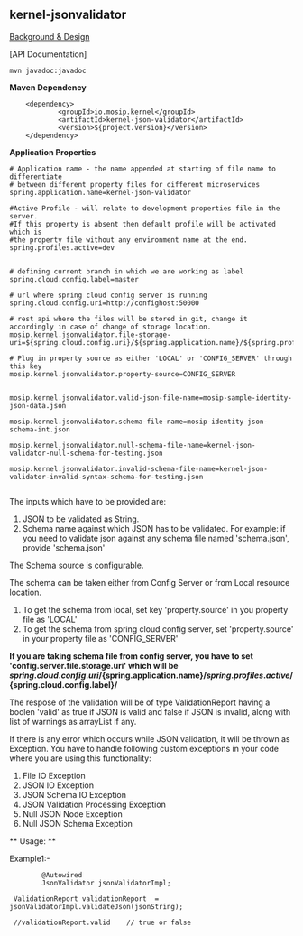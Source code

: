 ## kernel-jsonvalidator

[Background & Design](../../docs/design/kernel/kernel-jsonvalidator.md)
 


[API Documentation]
 
 
 ```
 mvn javadoc:javadoc

 ```

**Maven Dependency**

```
	<dependency>
			<groupId>io.mosip.kernel</groupId>
			<artifactId>kernel-json-validator</artifactId>
			<version>${project.version}</version>
	</dependency>

```


**Application Properties**

```
# Application name - the name appended at starting of file name to differentiate
# between different property files for different microservices
spring.application.name=kernel-json-validator
 
#Active Profile - will relate to development properties file in the server.
#If this property is absent then default profile will be activated which is
#the property file without any environment name at the end.
spring.profiles.active=dev


# defining current branch in which we are working as label
spring.cloud.config.label=master
 
# url where spring cloud config server is running 
spring.cloud.config.uri=http://confighost:50000

# rest api where the files will be stored in git, change it accordingly in case of change of storage location.
mosip.kernel.jsonvalidator.file-storage-uri=${spring.cloud.config.uri}/${spring.application.name}/${spring.profiles.active}/${spring.cloud.config.label}/

# Plug in property source as either 'LOCAL' or 'CONFIG_SERVER' through this key
mosip.kernel.jsonvalidator.property-source=CONFIG_SERVER


mosip.kernel.jsonvalidator.valid-json-file-name=mosip-sample-identity-json-data.json

mosip.kernel.jsonvalidator.schema-file-name=mosip-identity-json-schema-int.json 

mosip.kernel.jsonvalidator.null-schema-file-name=kernel-json-validator-null-schema-for-testing.json

mosip.kernel.jsonvalidator.invalid-schema-file-name=kernel-json-validator-invalid-syntax-schema-for-testing.json


```



The inputs which have to be provided are:

1. JSON to be validated as String.
2. Schema name against which JSON has to be validated.
   For example: if you need to validate json against any schema file named 'schema.json', provide 'schema.json' 

The Schema source is configurable.

The schema can be taken either from Config Server or from Local resource location.
1. To get the schema from local, set key 'property.source' in you property file as 'LOCAL'
2. To get the schema from spring cloud config server, set 'property.source' in your property file as 'CONFIG_SERVER'

**If you are taking schema file from config server, you have to set 'config.server.file.storage.uri' which will be ${spring.cloud.config.uri}/${spring.application.name}/${spring.profiles.active}/${spring.cloud.config.label}/**

The respose of the validation will be of type ValidationReport having a boolen 'valid' as true if JSON is valid and false if JSON is invalid, along with list of warnings as arrayList if any.

If there is any error which occurs while JSON validation, it will be thrown as Exception. 
You have to handle following custom exceptions in your code where you are using this functionality:


1. File IO Exception
2. JSON IO Exception
3. JSON Schema IO Exception
4. JSON Validation Processing Exception
5. Null JSON Node Exception
6. Null JSON Schema Exception



** Usage: **

Example1:-

```
		@Autowired
		JsonValidator jsonValidatorImpl;
		
 ValidationReport validationReport  =  jsonValidatorImpl.validateJson(jsonString);
 
 //validationReport.valid    // true or false

```
